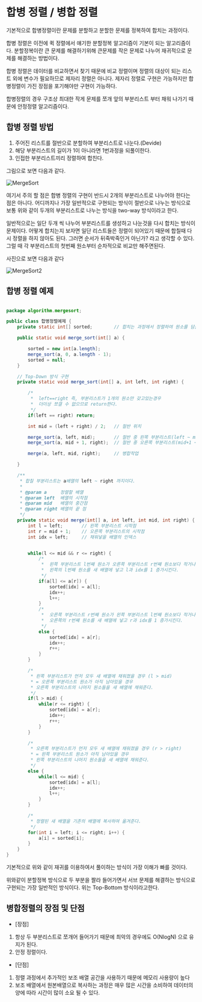 # 합병 정렬 / 병합 정렬 

기본적으로 합병정렬이란 문제를 분할하고 분할한 문제를 정복하여 합치는 과정이다.

합병 정렬은 이전에 퀵 정렬에서 얘기한 분할정복 알고리즘이 기본이 되는 알고리즘이다.
분할정복이란 큰 문제를 해결하기위해 큰문제를 작은 문제로 나누어 재귀적으로 문제를 해결하는 방법이다.

합병 정렬은 데이터를 비교하면서 찾기 때문에 비교 정렬이며 정렬의 대상이 되는 리스트 외에 변수가 필요하므로 제자리 정렬은 아니다.
제자리 정렬로 구현은 가능하지만 합병정렬이 가진 장점을 포기해야만 구현이 가능하다.

합병정렬의 경우 구조상 최대한 작게 문제를 쪼개 앞의 부분리스트 부터 채워 나가기 때문에 안정정렬 알고리즘이다.


## 합병 정렬 방법

1. 주어진 리스트를 절반으로 분할하여 부분리스트로 나눈다.(Devide)
2. 해당 부분리스트의 길이가 1이 아니라면 1번과정을 되풀이한다.
3. 인접한 부분리스트끼리 정렬하여 합친다.

그림으로 보면 다음과 같다.

![MergeSort](https://img1.daumcdn.net/thumb/R1920x0/?scode=mtistory2&fname=https%3A%2F%2Fblog.kakaocdn.net%2Fdn%2F07jQt%2Fbtq1lao22zT%2FKkr0QfF1VGxi3bfGYp2r61%2Fimg.png)

여기서 주의 할 점은 합병 정렬의 구현이 반드시 2개의 부분리스트로 나누어야 한다는 점은 아니다.
어디까지나 가장 일반적으로 구현되는 방식이 절반으로 나누는 방식으로 보통 위와 같이 두개의 부분리스트로 나누는 방식을 two-way 방식이라고 한다.

일반적으로는 일단 두개 씩 나누어 부분리스트를 생성하고 나눈것을 다시 합치는 방식이 문제이다.
어떻게 합치는지 보자면 일단 리스트들은 정렬이 되어있기 때문에 합칠때 다시 정렬을 하지 않아도 된다.
그러면 순서가 뒤죽박죽인거 아닌가? 라고 생각할 수 있다. 그럴 때 각 부분리스트의 첫번째 원소부터 순차적으로 비교만 해주면된다.


사진으로 보면 다음과 같다

![MergeSort2](https://img1.daumcdn.net/thumb/R1280x0/?scode=mtistory2&fname=https%3A%2F%2Fblog.kakaocdn.net%2Fdn%2Frjyml%2Fbtq1s4INpId%2F5FzGY2j0NGhDRxflJRl9K1%2Fimg.png)


## 합병 정렬 예제

```java

package algorithm.mergesort;

public class 합병정렬예제 {
    private static int[] sorted;		// 합치는 과정에서 정렬하여 원소를 담을 임시배열

    public static void merge_sort(int[] a) {

        sorted = new int[a.length];
        merge_sort(a, 0, a.length - 1);
        sorted = null;
    }

    // Top-Down 방식 구현
    private static void merge_sort(int[] a, int left, int right) {

        /*
         *  left==right 즉, 부분리스트가 1개의 원소만 갖고있는경우
         *  더이상 쪼갤 수 없으므로 return한다.
         */
        if(left == right) return;

        int mid = (left + right) / 2;	// 절반 위치

        merge_sort(a, left, mid);		// 절반 중 왼쪽 부분리스트(left ~ mid)
        merge_sort(a, mid + 1, right);	// 절반 중 오른쪽 부분리스트(mid+1 ~ right)

        merge(a, left, mid, right);		// 병합작업

    }

    /**
     * 합칠 부분리스트는 a배열의 left ~ right 까지이다.
     *
     * @param a		정렬할 배열
     * @param left	배열의 시작점
     * @param mid	배열의 중간점
     * @param right	배열의 끝 점
     */
    private static void merge(int[] a, int left, int mid, int right) {
        int l = left;		// 왼쪽 부분리스트 시작점
        int r = mid + 1;	// 오른쪽 부분리스트의 시작점
        int idx = left;		// 채워넣을 배열의 인덱스


        while(l <= mid && r <= right) {
            /*
             *  왼쪽 부분리스트 l번째 원소가 오른쪽 부분리스트 r번째 원소보다 작거나 같을 경우
             *  왼쪽의 l번째 원소를 새 배열에 넣고 l과 idx를 1 증가시킨다.
             */
            if(a[l] <= a[r]) {
                sorted[idx] = a[l];
                idx++;
                l++;
            }
            /*
             *  오른쪽 부분리스트 r번째 원소가 왼쪽 부분리스트 l번째 원소보다 작거나 같을 경우
             *  오른쪽의 r번째 원소를 새 배열에 넣고 r과 idx를 1 증가시킨다.
             */
            else {
                sorted[idx] = a[r];
                idx++;
                r++;
            }
        }

        /*
         * 왼쪽 부분리스트가 먼저 모두 새 배열에 채워졌을 경우 (l > mid)
         * = 오른쪽 부분리스트 원소가 아직 남아있을 경우
         * 오른쪽 부분리스트의 나머지 원소들을 새 배열에 채워준다.
         */
        if(l > mid) {
            while(r <= right) {
                sorted[idx] = a[r];
                idx++;
                r++;
            }
        }

        /*
         * 오른쪽 부분리스트가 먼저 모두 새 배열에 채워졌을 경우 (r > right)
         * = 왼쪽 부분리스트 원소가 아직 남아있을 경우
         * 왼쪽 부분리스트의 나머지 원소들을 새 배열에 채워준다.
         */
        else {
            while(l <= mid) {
                sorted[idx] = a[l];
                idx++;
                l++;
            }
        }

        /*
         * 정렬된 새 배열을 기존의 배열에 복사하여 옮겨준다.
         */
        for(int i = left; i <= right; i++) {
            a[i] = sorted[i];
        }
    }
}

```

기본적으로 위와 같이 재귀를 이용하여서 풀이하는 방식이 가장 이해가 빠를 것이다.

위와같이 분할정복 방식으로 두 부분을 짤라 들어가면서 서브 문제를 해결하는 방식으로 구현되는 가장 일반적인 방식이다.
위는 Top-Bottom 방식이라고한다.


## 병합정렬의 장점 및 단점

- [장점]
1. 항상 두 부분리스트로 쪼개어 들어가기 때문에 최악의 경우에도 O(NlogN) 으로 유지가 된다.
2. 안정 정렬이다.

- [단점]
1. 정렬 과정에서 추가적인 보조 배열 공간을 사용하기 때문에 메모리 사용량이 높다
2. 보조 배열에서 원본배열으로 복사하는 과정은 매우 많은 시간을 소비하여 데이터의 양에 따라 시간이 많이 소요 될 수 있다.

